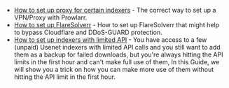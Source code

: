 <!-- markdownlint-disable MD041-->
- [How to set up proxy for certain indexers](/Prowlarr/prowlarr-setup-proxy/) - The correct way to set up a VPN/Proxy with Prowlarr.
- [How to set up FlareSolverr](/Prowlarr/prowlarr-setup-flaresolverr/) - How to set up FlareSolverr that might help to bypass Cloudflare and DDoS-GUARD protection.
- [How to set up indexers with limited API](/Prowlarr/prowlarr-setup-limited-api/) - You have access to a few (unpaid) Usenet indexers with limited API calls and you still want to add them as a backup for failed downloads, but you're always hitting the API limits in the first hour and can't make full use of them, In this Guide, we will show you a trick on how you can make more use of them without hitting the API limit in the first hour.
<!-- markdownlint-enable MD041-->
